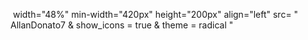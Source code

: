 <p>
  <img> 
       width="48%" 
       min-width="420px" 
       height="200px" 
       align="left" 
       src= "  AllanDonato7 & show_icons = true & theme = radical  "


